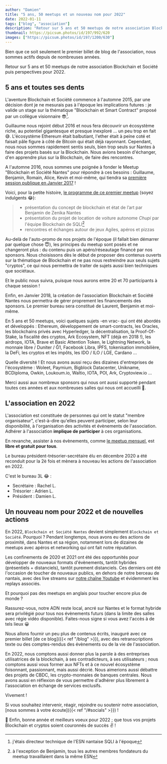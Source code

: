 ```yaml
---
author: "Damien"
title: "5 ans, 50 meetups et un nouveau nom pour 2022"
date: 2022-01-11
tags: ["blog", "association"]
description: "Retour sur 5 ans et 50 meetups de notre association Blockchain et Société puis perspectives pour 2022"
thumbnail: https://picsum.photos/id/197/992/620
images: ["https://picsum.photos/id/197/1200/630"]
---
```


Bien que ce soit seulement le premier billet de blog de l'association, nous sommes actifs depuis de nombreuses années.

Retour sur 5 ans et 50 meetups de notre association Blockchain et Société puis perspectives pour 2022.

<!--more-->

## 5 ans et toutes ses dents

L'aventure Blockchain et Société commence à l'automne 2015, par une décision dont je ne mesurais pas à l'époque les implications futures : je valide un stage sur la thématique "Blockchain et Smart Contract" proposé par un collègue visionnaire 😎[^1].

Guillaume nous rejoint début 2016 et nous fera découvrir un écosystème riche, au potentiel gigantesque et presque inexploré ... un peu trop en fait 😅.
L'écosystème Ethereum était balbutiant, l'ether était à peine coté et faisait pâle figure à côté de Bitcoin qui était déjà rayonnant.
Cependant, nous nous sommes rapidement sentis seuls, bien trop seuls sur Nantes à faire des projets basés sur la Blockchain.
Nous avions besoin d'échanger, d'en apprendre plus sur la Blockchain, de faire des rencontres.

[^1]: j'étais directeur technique de l'ESN nantaise SQLI à l'époque

A l'automne 2016, nous sommes une poignée à fonder le Meetup "Blockchain et Société Nantes" pour répondre à ces besoins : Guillaume, Benjamin, Romain, Alice, Kevin et moi-même, qui tiendra sa [première session publique en Janvier 2017][premier-meetup] !

Voici, pour la petite histoire, [le programme de ce premier meetup][premier-meetup] (soyez indulgents 😂):

> - présentation du concept de blockchain et état de l’art par Benjamin de Zenika Nantes
> - présentation du projet de location de voiture autonome _Chupi_ par l'équipe Blockchain de SQLI[^2]
> - rencontres et échanges autour de jeux Agiles, apéros et pizzas

[premier-meetup]: https://www.meetup.com/fr-FR/Blockchain-Societe/events/236635117/
[^2]: à l'exception de Benjamin, tous les autres membres fondateurs du meetup travaillaient dans la même ESN

Au-delà de l'auto-promo de nos projets de l'époque (il fallait bien démarrer par quelque chose 😇), les principes du meetup sont posés et ne changeront plus : du contenu puis un apéro/réseautage financé par nos sponsors.
Nous choisissons dès le début de proposer des contenus ouverts sur la thématique de Blockchain et ne pas nous restreindre aux seuls sujets "cryptos", ce qui nous permettra de traiter de sujets aussi bien techniques que sociétaux.

Et le public nous suivra, puisque nous aurons entre 20 et 70 participants à chaque session !

Enfin, en Janvier 2018, la création de l'association Blockchain et Société Nantes nous permettra de gérer proprement les financements des sponsors.
Le premier bureau sera constitué de Laurent, Benjamin et moi-même.

En 5 ans et 50 meetups, voici quelques sujets -en vrac- qui ont été abordés et développés : Ethereum, développement de smart-contracts, les Oracles, les blockchains privés avec Hyperledger, la décentralisation, la Proof-Of-Stake, la fiscalité des cryptos, Ark Ecosystem, NFT (déjà en 2018 !), les airdrops, IOTA, Brave et Basic Attention Token, le Lightning Network, la monnaie libre / Duniter / Ğ1, Facebook Libra, IPFS, tokenisation immobilière, la DeFi, les cryptos et les impôts, les IDO / ILO / LGE, Cardano ...

Quelle diversité ! Et nous avons aussi reçu des dizaines d'entreprises de l'écosystème : Woleet, Paymium, Bigblock Datacenter, Unikname, BCDiploma, Owkin, Loukoum.io, Waltio, IOTA, POI, Ark, Cryptoview.io ...

Merci aussi aux nombreux sponsors qui nous ont aussi supporté pendant toutes ces années et aux nombreuses salles qui nous ont accueilli 👏.

## L'association en 2022

L'association est constituée de personnes qui ont le statut "membre organisateur", c'est-à-dire qu'elles peuvent participer, selon leur disponibilité, à l'organisation des activités et évènements de l'association.
Adhérer à l'association **implique de participer** à ces organisations.

En revanche, assister à nos évènements, comme [le meetup mensuel](https://www.meetup.com/fr-FR/Blockchain-Societe/events/), est **libre et gratuit pour tous**.

Le bureau président-trésorier-secrétaire élu en décembre 2020 a été reconduit pour la 2è fois et mènera à nouveau les actions de l'association en 2022.

C'est le bureau 3L 😂 :
- Secrétaire : Rachel L.
- Trésorier : Adrien L.
- Président : Damien L.

## Un nouveau nom pour 2022 et de nouvelles actions

En 2022, `Blockchain et Société Nantes` devient simplement `Blockchain et Société`.
Pourquoi ?
Pendant longtemps, nous avons eu des actions de proximité, dans Nantes et sa région, notamment lors de dizaines de meetups avec apéros et networking qui ont fait notre réputation.

Les confinements de 2020 et 2021 ont été des opportunités pour développer de nouveaux formats d'évènements, tantôt hybrides (présentiels + distanciels), tantôt purement distanciels.
Ces derniers ont été l'occasion de toucher de nouveaux publics, en dehors de notre berceau de nantais, avec des live streams sur [notre chaîne Youtube](https://www.youtube.com/channel/UCLxvA3g5oqdItCMvO6Scfhg) et évidemment les replays associés.

Et pourquoi pas des meetups en anglais pour toucher encore plus de monde ?

Rassurez-vous, notre ADN reste local, ancré sur Nantes et le format hybride sera privilégié pour tous nos évènements futurs (dans la limite des salles avec régie vidéo disponible).
Faites-nous signe si vous avez l'accès à de tels lieux 😀

Nous allons fournir un peu plus de contenus écrits, inauguré avec ce premier billet [de ce blog]({{< ref "/blog" >}}), avec des retranscriptions texte ou des comptes-rendus des évènements ou de la vie de l'association.

En 2022, nous comptons aussi donner plus la parole à des entreprises utilisatrices de la blockchain, à ses contradicteurs, à ses utilisateurs ; nous comptons aussi vous former aux NFTs et à ce nouvel écosystème foisonnant, passionnant, mais aussi décrié.
Nous aimerions aussi débattre des projets de CBDC, les crypto-monnaies de banques centrales.
Nous avons aussi en réflexion de vous permettre d'adhérer plus librement à l'association en échange de services exclusifs.

Vivement !

Si vous souhaitez intervenir, réagir, rejoindre ou soutenir notre association, [nous sommes à votre écoute]({{< ref "/#socials" >}}) !

:tada: Enfin, bonne année et meilleurs voeux pour 2022 ; que tous vos projets Blockchain et cryptos soient couronnés de succès :v: !
